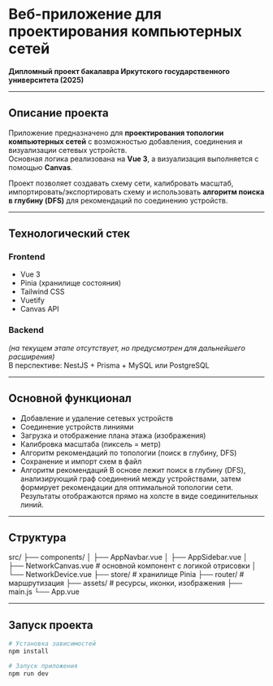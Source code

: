 # Веб-приложение для проектирования компьютерных сетей

**Дипломный проект бакалавра Иркутского государственного университета (2025)**  

---

## Описание проекта

Приложение предназначено для **проектирования топологии компьютерных сетей** с возможностью добавления, соединения и визуализации сетевых устройств.  
Основная логика реализована на **Vue 3**, а визуализация выполняется с помощью **Canvas**.

Проект позволяет создавать схему сети, калибровать масштаб, импортировать/экспортировать схему и использовать **алгоритм поиска в глубину (DFS)** для рекомендаций по соединению устройств.

---

## Технологический стек

### **Frontend**
- Vue 3  
- Pinia (хранилище состояния)  
- Tailwind CSS  
- Vuetify  
- Canvas API

### **Backend**
*(на текущем этапе отсутствует, но предусмотрен для дальнейшего расширения)*  
В перспективе: NestJS + Prisma + MySQL или PostgreSQL

---

## Основной функционал

- Добавление и удаление сетевых устройств  
- Соединение устройств линиями  
- Загрузка и отображение плана этажа (изображения)  
- Калибровка масштаба (пиксель = метр)  
- Алгоритм рекомендаций по топологии (поиск в глубину, DFS)  
- Сохранение и импорт схем в файл
- Алгоритм рекомендаций
В основе лежит поиск в глубину (DFS), анализирующий граф соединений между устройствами, затем формирует рекомендации для оптимальной топологии сети.
Результаты отображаются прямо на холсте в виде соединительных линий.

---

## Структура

src/
├── components/
│ ├── AppNavbar.vue
│ ├── AppSidebar.vue
│ ├── NetworkCanvas.vue # основной компонент с логикой отрисовки
│ └── NetworkDevice.vue
├── store/ # хранилище Pinia
├── router/ # маршрутизация
├── assets/ # ресурсы, иконки, изображения
├── main.js
└── App.vue

---

## Запуск проекта

```bash
# Установка зависимостей
npm install

# Запуск приложения
npm run dev

